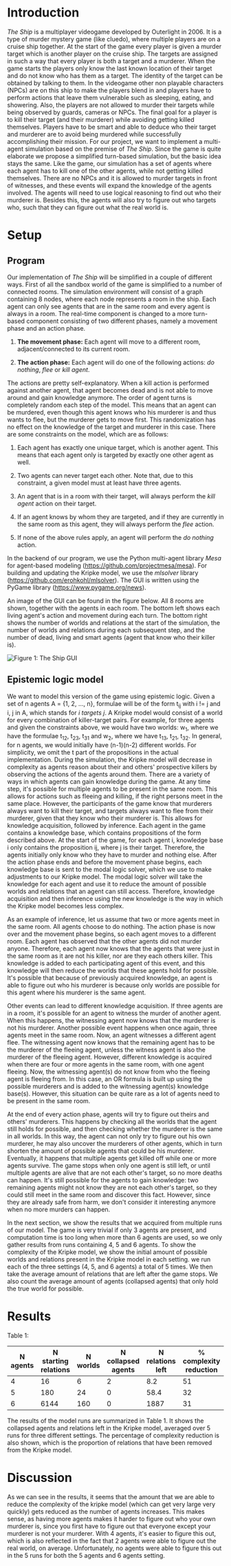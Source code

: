 Introduction
============

*The Ship* is a multiplayer videogame developed by Outerlight in 2006.
It is a type of murder mystery game (like cluedo), where multiple
players are on a cruise ship together. At the start of the game every
player is given a murder target which is another player on the cruise
ship. The targets are assigned in such a way that every player is both a
target and a murderer.
When the game starts the players only know the last known location of
their target and do not know who has them as a target. The identity of
the target can be obtained by talking to them. In the videogame other
non playable characters (NPCs) are on this ship to make the players
blend in and players have to perform actions that leave them vulnerable
such as sleeping, eating, and showering. Also, the players are not
allowed to murder their targets while being observed by guards, cameras
or NPCs. The final goal for a player is to kill their target (and their
murderer) while avoiding getting killed themselves. Players have to be
smart and able to deduce who their target and murderer are to avoid
being murdered while successfully accomplishing their mission.
For our project, we want to implement a multi-agent simulation based on
the premise of *The Ship*. Since the game is quite elaborate we propose
a simplified turn-based simulation, but the basic idea stays the same.
Like the game, our simulation has a set of agents where each agent has
to kill one of the other agents, while not getting killed themselves.
There are no NPCs and it is allowed to murder targets in front of
witnesses, and these events will expand the knowledge of the agents
involved. The agents will need to use logical reasoning to find out who
their murderer is. Besides this, the agents will also try to figure out
who targets who, such that they can figure out what the real world is.

Setup
=====

Program
-------

Our implementation of *The Ship* will be simplified in a couple of
different ways. First of all the sandbox world of the game is simplified
to a number of connected rooms. The simulation environment will consist
of a graph containing 8 nodes, where each node represents a room in the
ship. Each agent can only see agents that are in the same room and every
agent is always in a room. The real-time component is changed to a more
turn-based component consisting of two different phases, namely a
movement phase and an action phase.

1.  **The movement phase:** Each agent will move to a different room,
    adjacent/connected to its current room.

2.  **The action phase:** Each agent will do one of the following
    actions: *do nothing*, *flee* or *kill agent*.

The actions are pretty self-explanatory. When a kill action is performed
against another agent, that agent becomes dead and is not able to move
around and gain knowledge anymore. The order of agent turns is
completely random each step of the model. This means that an agent can
be murdered, even though this agent knows who his murderer is and thus
wants to flee, but the murderer gets to move first. This randomization
has no effect on the knowledge of the target and murderer in this case.
There are some constraints on the model, which are as follows:

1.  Each agent has exactly one unique target, which is another agent.
    This means that each agent only is targeted by exactly one other
    agent as well.

2.  Two agents can never target each other. Note that, due to this
    constraint, a given model must at least have three agents.

3.  An agent that is in a room with their target, will always perform
    the *kill agent* action on their target.

4.  If an agent knows by whom they are targeted, and if they are
    currently in the same room as this agent, they will always perform
    the *flee* action.

5.  If none of the above rules apply, an agent will perform the *do
    nothing* action.

In the backend of our program, we use the Python multi-agent library
*Mesa* for agent-based modeling (https://github.com/projectmesa/mesa).
For building and updating the Kripke model, we use the *mlsolver*
library (https://github.com/erohkohl/mlsolver). The GUI is written
using the PyGame library (https://www.pygame.org/news).

An image of the GUI can be found in the figure below. All 8 rooms are shown, together with the agents in each room.
The bottom left shows each living agent's action and movement during each turn. The bottom right shows the number of
worlds and relations at the start of the simulation, the number of worlds and relations during each subsequent step, and
the number of dead, living and smart agents (agent that know who their killer is).

![Figure 1: The Ship GUI](https://i.imgur.com/7Jtvoz9.jpg)

Epistemic logic model
---------------------

We want to model this version of the game using epistemic logic. Given a
set of n agents A = {1, 2, ..., n}, formulae will be of the form
t<sub>ij</sub> with i != j and i, j in A, which stands for *i targets
j*. A Kripke model would consist of a world for every combination of
killer-target pairs. For example, for three agents and given the
constraints above, we would have two worlds: w<sub>1</sub>, where we have the
formulae t<sub>12</sub>, t<sub>23</sub>, t<sub>31</sub> and w<sub>2</sub>, where we have
t<sub>13</sub>, t<sub>21</sub>, t<sub>32</sub>. In general, for n agents, we would
initially have (n-1)(n-2) different worlds. For simplicity, we omit
the t part of the propositions in the actual implementation.
During the simulation, the Kripke model will decrease in complexity as
agents reason about their and others' prospective killers by observing
the actions of the agents around them. There are a variety of ways in
which agents can gain knowledge during the game. At any time step, it's
possible for multiple agents to be present in the same room. This allows
for actions such as fleeing and killing, if the right persons meet in
the same place. However, the participants of the game know that
murderers always want to kill their target, and targets always want to
flee from their murderer, given that they know who their murderer is.
This allows for knowledge acquisition, followed by inference. Each agent
in the game contains a knowledge base, which contains propositions of
the form described above. At the start of the game, for each agent i,
knowledge base i only contains the proposition ij, where j is their
target. Therefore, the agents initially only know who they have to
murder and nothing else. After the action phase ends and before the
movement phase begins, each knowledge base is sent to the modal logic
solver, which we use to make adjustments to our Kripke model. The modal
logic solver will take the knowledge for each agent and use it to reduce
the amount of possible worlds and relations that an agent can still
access. Therefore, knowledge acquisition and then inference using the
new knowledge is the way in which the Kripke model becomes less complex.

As an example of inference, let us assume that two or more agents meet
in the same room. All agents choose to do nothing. The action phase is
now over and the movement phase begins, so each agent moves to a
different room. Each agent has observed that the other agents did not
murder anyone. Therefore, each agent now knows that the agents that were
just in the same room as it are not his killer, nor are they each others
killer. This knowledge is added to each participating agent of this
event, and this knowledge will then reduce the worlds that these agents
hold for possible. It's possible that because of previously acquired
knowledge, an agent is able to figure out who his murderer is because
only worlds are possible for this agent where his murderer is the same
agent.

Other events can lead to different knowledge acquisition. If three
agents are in a room, it's possible for an agent to witness the murder
of another agent. When this happens, the witnessing agent now knows that
the murderer is not his murderer. Another possible event happens when
once again, three agents meet in the same room. Now, an agent witnesses
a different agent flee. The witnessing agent now knows that the
remaining agent has to be the murderer of the fleeing agent, unless the
witness agent is also the murderer of the fleeing agent. However,
different knowledge is acquired when there are four or more agents in
the same room, with one agent fleeing. Now, the witnessing agent(s) do
not know from who the fleeing agent is fleeing from. In this case, an OR
formula is built up using the possible murderers and is added to the
witnessing agent(s) knowledge base(s). However, this situation can be
quite rare as a lot of agents need to be present in the same room.

At the end of every action phase, agents will try to figure out theirs
and others' murderers. This happens by checking all the worlds that the
agent still holds for possible, and then checking whether the murderer
is the same in all worlds. In this way, the agent can not only try to
figure out his own murderer, he may also uncover the murderers of other
agents, which in turn shorten the amount of possible agents that could
be his murderer. Eventually, it happens that multiple agents get killed
off while one or more agents survive. The game stops when only one agent
is still left, or until multiple agents are alive that are not each
other's target, so no more deaths can happen. It's still possible for
the agents to gain knowledge: two remaining agents might not know they
are not each other's target, so they could still meet in the same room
and discover this fact. However, since they are already safe from harm,
we don't consider it interesting anymore when no more murders can
happen.

In the next section, we show the results that we acquired from multiple
runs of our model. The game is very trivial if only 3 agents are
present, and computation time is too long when more than 6 agents are
used, so we only gather results from runs containing 4, 5 and 6 agents.
To show the complexity of the Kripke model, we show the initial amount
of possible worlds and relations present in the Kripke model in each
setting. we run each of the three settings (4, 5, and 6 agents) a total
of 5 times. We then take the average amount of relations that are left
after the game stops. We also count the average amount of agents
(collapsed agents) that only hold the true world for possible.

Results
=======
Table 1:

   N agents | N starting relations | N worlds | N collapsed agents | N relations left   | % complexity reduction
  -------- | ----------------- | -------- | ------------------ | ---------------- | ------------------------- |
  4 | 16 | 6 | 2 | 8.2 | 51
  5 | 180 | 24 | 0 | 58.4 | 32
  6 | 6144 | 160 | 0 | 1887 | 31

The results of the model runs are summarized in Table 1. It shows the collapsed agents and relations left in the Kripke model, averaged
over 5 runs for three different settings. The percentage of complexity reduction is also shown, which is the proportion of relations that have been removed from the Kripke model.



Discussion
==========

As we can see in the results, it seems that the amount that we are able
to reduce the complexity of the kripke model (which can get very large
very quickly) gets reduced as the number of agents increases. This makes
sense, as having more agents makes it harder to figure out who your own
murderer is, since you first have to figure out that everyone except
your murderer is not your murderer. With 4 agents, it's easier to figure
this out, which is also reflected in the fact that 2 agents were able to
figure out the real world, on average. Unfortunately, no agents were
able to figure this out in the 5 runs for both the 5 agents and 6 agents
setting.
